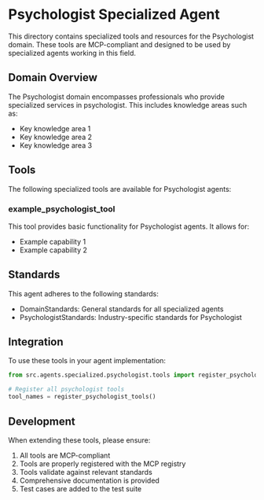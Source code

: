 # Psychologist Specialized Agent

This directory contains specialized tools and resources for the Psychologist domain. These tools are MCP-compliant and designed to be used by specialized agents working in this field.

## Domain Overview

The Psychologist domain encompasses professionals who provide specialized services in psychologist. This includes knowledge areas such as:

- Key knowledge area 1
- Key knowledge area 2
- Key knowledge area 3

## Tools

The following specialized tools are available for Psychologist agents:

### example_psychologist_tool

This tool provides basic functionality for Psychologist agents. It allows for:

- Example capability 1
- Example capability 2

## Standards

This agent adheres to the following standards:

- DomainStandards: General standards for all specialized agents
- PsychologistStandards: Industry-specific standards for Psychologist

## Integration

To use these tools in your agent implementation:

```python
from src.agents.specialized.psychologist.tools import register_psychologist_tools

# Register all psychologist tools
tool_names = register_psychologist_tools()
```

## Development

When extending these tools, please ensure:

1. All tools are MCP-compliant
2. Tools are properly registered with the MCP registry
3. Tools validate against relevant standards
4. Comprehensive documentation is provided
5. Test cases are added to the test suite
